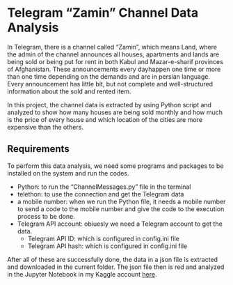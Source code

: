 # Telegram “Zamin” Channel Data Analysis

In Telegram, there is a channel called “Zamin”, which means Land, where the admin of the channel announces all houses, apartments and lands are being sold or being put for rent in both Kabul and Mazar-e-sharif provinces of Afghanistan. These announcements every dayhappen one time or more than one time depending on the demands and are in persian language. Every announcement has little bit, but not complete and well-structured information about the sold and rented item.

In this project, the channel data is extracted by using Python script and analyzed to show how many houses are being sold monthly and how much is the price of every house and which location of the cities are more expensive than the others.

## Requirements

To perform this data analysis, we need some programs and packages to be installed on the system and run the codes.
+ Python: to run the “ChannelMessages.py” file in the terminal
+ telethon: to use the connection and get the Telegram data
+ a mobile number: when we run the Python file, it needs a mobile number to send a code to the mobile number and give the code to the execution process to be done.
+ Telegram API account: obiuesly we need a Telegram account to get the data.
  - Telegram API ID: which is configured in config.ini file
  - Telegram API hash: which is configured in config.ini file

After all of these are successfully done, the data in a json file is extracted and downloaded in the current folder. The json file then is red and analyzed in the Jupyter Notebook in my Kaggle account [here](https://www.kaggle.com/code/grzaini/lang-data/edit/run/139341457).

